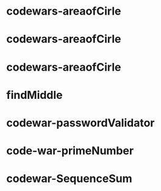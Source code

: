 # codewars-areaofCirle
# codewars-areaofCirle
# codewars-areaofCirle
# findMiddle
# codewar-passwordValidator
# code-war-primeNumber
# codewar-SequenceSum
